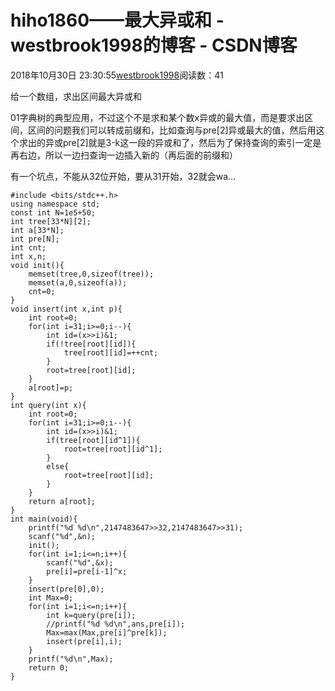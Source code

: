 # hiho1860——最大异或和 - westbrook1998的博客 - CSDN博客





2018年10月30日 23:30:55[westbrook1998](https://me.csdn.net/westbrook1998)阅读数：41








给一个数组，求出区间最大异或和

01字典树的典型应用，不过这个不是求和某个数x异或的最大值，而是要求出区间，区间的问题我们可以转成前缀和，比如查询与pre[2]异或最大的值，然后用这个求出的异或pre[2]就是3-k这一段的异或和了，然后为了保持查询的索引一定是再右边，所以一边扫查询一边插入新的（再后面的前缀和）

有一个坑点，不能从32位开始，要从31开始，32就会wa…

```
#include <bits/stdc++.h>
using namespace std;
const int N=1e5+50;
int tree[33*N][2];
int a[33*N];
int pre[N];
int cnt;
int x,n;
void init(){
    memset(tree,0,sizeof(tree));
    memset(a,0,sizeof(a));
    cnt=0;
}
void insert(int x,int p){
    int root=0;
    for(int i=31;i>=0;i--){
        int id=(x>>i)&1;
        if(!tree[root][id]){
            tree[root][id]=++cnt;
        }
        root=tree[root][id];
    }
    a[root]=p;
}
int query(int x){
    int root=0;
    for(int i=31;i>=0;i--){
        int id=(x>>i)&1;
        if(tree[root][id^1]){
            root=tree[root][id^1];
        }
        else{
            root=tree[root][id];
        }
    }
    return a[root];
}
int main(void){
    printf("%d %d\n",2147483647>>32,2147483647>>31);
    scanf("%d",&n);
    init();
    for(int i=1;i<=n;i++){
        scanf("%d",&x);
        pre[i]=pre[i-1]^x;
    }
    insert(pre[0],0);
    int Max=0;
    for(int i=1;i<=n;i++){
        int k=query(pre[i]);
        //printf("%d %d\n",ans,pre[i]);
        Max=max(Max,pre[i]^pre[k]);
        insert(pre[i],i);
    }
    printf("%d\n",Max);
    return 0;
}
```



